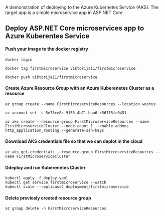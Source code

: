 A demonstration of deploying to the Azure Kubernetes Service (AKS). The target app is a simple microservice app in ASP.NET Core.

## Deploy ASP.NET Core microservices app to Azure Kuberentes Service

#### Push your image to the docker registry
```
docker login

docker tag firstmicroservice viktorija11/firstmicroservice

docker push viktorija11/firstmicroservice 
```
#### Create Azure Resource Group with an Azure Kuberenetes Cluster as a resource
```
az group create --name FirstMicroserviceResources --location westus

az account set -s 5e73ce8c-9153-4b71-baa6-c56715fc0451

az aks create --resource-group FirstMicroserviceResources --name  FirstMicroserviceCluster --node-count 1 --enable-addons http_application_routing --generate-ssh-keys
```
#### Download AKS credentials file so that we can deplot in the cloud
```
az aks get-credentials --resource-group FirstMicroserviceResources --name FirstMicroserviceCluster
```
#### Ddeploy and run Kuberenetes Cluster
```
kubectl apply -f deploy.yaml
kubectl get service firstmicroservice --watch
kubectl scale --replicas=2 deployment/firstmicroservice
```
#### Delete previosly created resource group
```
az group delete -n FirstMicroserviceResources
```
